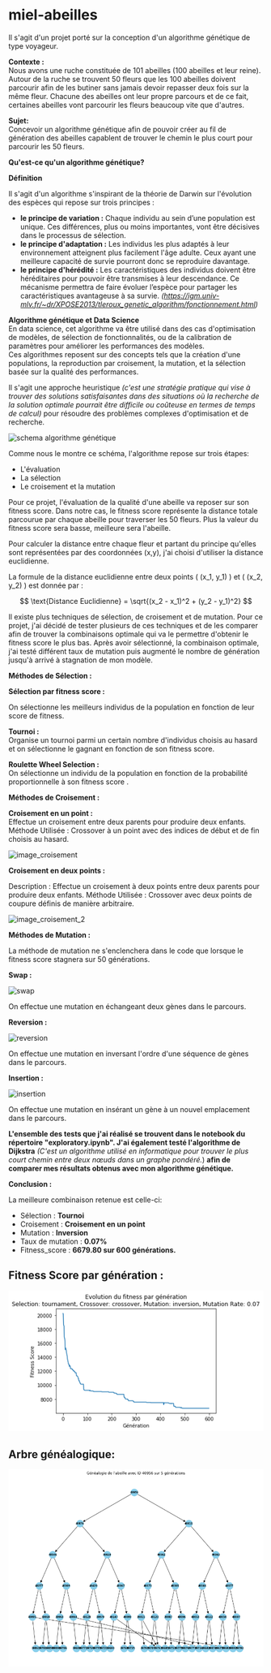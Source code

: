 # miel-abeilles

Il s'agit d'un projet porté sur la conception d'un algorithme génétique de type voyageur. 

**Contexte :**  
Nous avons une ruche constituée de 101 abeilles (100 abeilles et leur reine). Autour de la ruche se trouvent 50 fleurs que les 100 abeilles doivent parcourir afin de les butiner sans jamais devoir repasser deux fois sur la même fleur. Chacune des abeilles ont leur propre parcours et de ce fait, certaines abeilles vont parcourir les fleurs beaucoup vite que d'autres. 

**Sujet:**  
Concevoir un algorithme génétique afin de pouvoir créer au fil de génération des abeilles capablent de trouver le chemin le plus court pour parcourir les 50 fleurs. 

**Qu'est-ce qu'un algorithme génétique?**  

**Définition**  

Il s'agit d'un algorithme s'inspirant de la théorie de Darwin sur l'évolution des espèces qui repose sur trois principes :  
* **le principe de variation :** Chaque individu au sein d’une population est unique. Ces différences, plus ou moins importantes, vont être décisives dans le processus de sélection. 
* **le principe d'adaptation :** Les individus les plus adaptés à leur environnement atteignent plus facilement l'âge adulte. Ceux ayant une meilleure capacité de survie pourront donc se reproduire davantage.  
* **le principe d'hérédité :** Les caractéristiques des individus doivent être héréditaires pour pouvoir être transmises à leur descendance. Ce mécanisme permettra de faire évoluer l’espèce pour partager les caractéristiques avantageuse à sa survie.
*(https://igm.univ-mlv.fr/~dr/XPOSE2013/tleroux_genetic_algorithm/fonctionnement.html)*

**Algorithme génétique et Data Science**  
En data science, cet algorithme va être utilisé dans des cas d'optimisation de modèles, de sélection de fonctionnalités, ou de la calibration de paramètres pour améliorer les performances des modèles.  
Ces algorithmes reposent sur des concepts tels que la création d'une populations, la reproduction par croisement, la mutation, et la sélection basée sur la qualité des performances.  

Il s'agit une approche heuristique *(c'est une stratégie pratique qui vise à trouver des solutions satisfaisantes dans des situations où la recherche de la solution optimale pourrait être difficile ou coûteuse en termes de temps de calcul)* pour résoudre des problèmes complexes d'optimisation et de recherche. 

![schema algorithme génétique](https://upload.wikimedia.org/wikipedia/commons/4/42/Schema_simple_algorithme_genetique.png)

Comme nous le montre ce schéma, l'algorithme repose sur trois étapes:  
* L'évaluation
* La sélection
* Le croisement et la mutation

Pour ce projet, l'évaluation de la qualité d'une abeille va reposer sur son fitness score. Dans notre cas, le fitness score représente la distance totale parcourue par chaque abeille pour traverser les 50 fleurs.
Plus la valeur du fitness score sera basse, meilleure sera l'abeille.  

Pour calculer la distance entre chaque fleur et partant du principe qu'elles sont représentées par des coordonnées (x,y), j'ai choisi d'utiliser la distance euclidienne.  

La formule de la distance euclidienne entre deux points \( (x_1, y_1) \) et \( (x_2, y_2) \) est donnée par :

$$ \text{Distance Euclidienne} = \sqrt{(x_2 - x_1)^2 + (y_2 - y_1)^2} $$  


Il existe plus techniques de sélection, de croisement et de mutation. Pour ce projet, j'ai décidé de tester plusieurs de ces techniques et de les comparer afin de trouver la combinaisons optimale qui va le permettre d'obtenir le fitness score le plus bas. Après avoir sélectionné, la combinaison optimale, j'ai testé différent taux de mutation puis augmenté le nombre de génération jusqu'à arrivé à stagnation de mon modèle.  

**Méthodes de Sélection :**  

**Sélection par fitness score :**  

On sélectionne les meilleurs individus de la population en fonction de leur score de fitness.  

**Tournoi :**  
Organise un tournoi parmi un certain nombre d'individus choisis au hasard et on sélectionne le gagnant en fonction de son fitness score.

**Roulette Wheel Selection :**  
On sélectionne un individu de la population en fonction de la probabilité proportionnelle à son fitness score .

**Méthodes de Croisement :**  

**Croisement en un point :**  
Effectue un croisement entre deux parents pour produire deux enfants.
Méthode Utilisée : Crossover à un point avec des indices de début et de fin choisis au hasard.  

![image_croisement](https://i0.wp.com/ledatascientist.com/wp-content/uploads/2020/10/One-point-XO.png?resize=768%2C209&ssl=1)  

**Croisement en deux points :**  

Description : Effectue un croisement à deux points entre deux parents pour produire deux enfants.
Méthode Utilisée : Crossover avec deux points de coupure définis de manière arbitraire.  

![image_croisement_2](https://i0.wp.com/ledatascientist.com/wp-content/uploads/2020/10/Two-point-XO.png?resize=768%2C209&ssl=1)  

**Méthodes de Mutation :**  

La méthode de mutation ne s'enclenchera dans le code que lorsque le fitness score stagnera sur 50 générations.  

**Swap :**  


![swap](https://i0.wp.com/ledatascientist.com/wp-content/uploads/2020/10/Swap-mutation.png?resize=768%2C82&ssl=1)  


On effectue une mutation en échangeant deux gènes dans le parcours.  

**Reversion :**  

![reversion](https://i0.wp.com/ledatascientist.com/wp-content/uploads/2020/10/Reversion-mutation.png?resize=768%2C82&ssl=1)  



On effectue une mutation en inversant l'ordre d'une séquence de gènes dans le parcours.  

**Insertion :**  

![insertion](https://i0.wp.com/ledatascientist.com/wp-content/uploads/2020/10/Insertion-mutation.png?resize=768%2C82&ssl=1)  


On effectue une mutation en insérant un gène à un nouvel emplacement dans le parcours.  

**L'ensemble des tests que j'ai réalisé se trouvent dans le notebook du répertoire "exploratory.ipynb". J'ai également testé l'algorithme de Dijkstra** *(C'est un algorithme utilisé en informatique pour trouver le plus court chemin entre deux nœuds dans un graphe pondéré.*) **afin de comparer mes résultats obtenus avec mon algorithme génétique.**  


**Conclusion :**  

La meilleure combinaison retenue est celle-ci:  
* Sélection : **Tournoi**
* Croisement : **Croisement en un point**
* Mutation : **Inversion**
* Taux de mutation : **0.07%**
* Fitness_score : **6679.80 sur 600 générations.**

## Fitness Score par génération :  

![graphique_fitness_score](graph_fitness.png)  

## Arbre généalogique:  

![graphique_arbre](graph_arbre.png)

  












